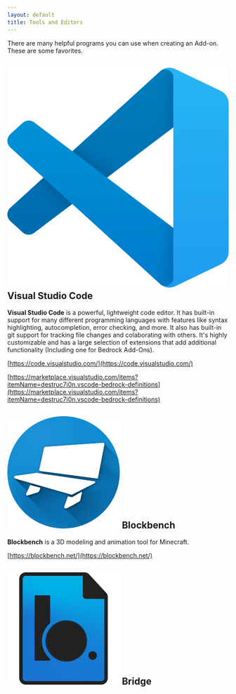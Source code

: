 ```yaml
---
layout: default
title: Tools and Editors
---
```


There are many helpful programs you can use when creating an Add-on. These are some favorites.

## <img src="/img/vscode.svg"/> Visual Studio Code

**Visual Studio Code** is a powerful, lightweight code editor. It has built-in support for many different programming languages with features like syntax highlighting, autocompletion, error checking, and more. It also has built-in git support for tracking file changes and colaborating with others. It's highly customizable and has a large selection of extensions that add additional functionality (Including one for Bedrock Add-Ons).

[https://code.visualstudio.com/](https://code.visualstudio.com/)

[https://marketplace.visualstudio.com/items?itemName=destruc7i0n.vscode-bedrock-definitions](https://marketplace.visualstudio.com/items?itemName=destruc7i0n.vscode-bedrock-definitions)

## <img src="/img/blockbench.png"/> Blockbench

**Blockbench** is a 3D modeling and animation tool for Minecraft.

[https://blockbench.net/](https://blockbench.net/)

## <img src="/img/bridge.png"/> Bridge
